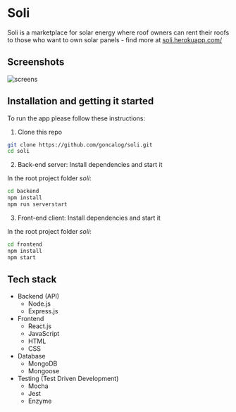 # Soli

Soli is a marketplace for solar energy where roof owners can rent their roofs to those who want to own solar panels - find more at [soli.herokuapp.com/](https://soli.herokuapp.com/)

## Screenshots
<img src='https://user-images.githubusercontent.com/5341829/95763108-862afa00-0ca6-11eb-90bc-ba1e9d3393eb.png' alt='screens'>

## Installation and getting it started
To run the app please follow these instructions:

1. Clone this repo
```bash
git clone https://github.com/goncalog/soli.git
cd soli
```

2. Back-end server: Install dependencies and start it

In the root project folder *soli*:
```bash
cd backend
npm install
npm run serverstart
```

3. Front-end client: Install dependencies and start it

In the root project folder *soli*:
```bash
cd frontend
npm install
npm start
```

## Tech stack
- Backend (API)
    - Node.js
    - Express.js
- Frontend
    - React.js
    - JavaScript
    - HTML
    - CSS
- Database
    - MongoDB
    - Mongoose
- Testing (Test Driven Development)
    - Mocha
    - Jest
    - Enzyme
